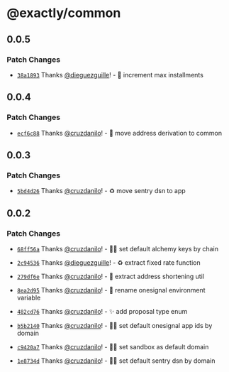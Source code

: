 # @exactly/common

## 0.0.5

### Patch Changes

- [`38a1893`](https://github.com/exactly/exa/commit/38a1893339fb26e062c00f7acce818d6cf7dcbdf) Thanks [@dieguezguille](https://github.com/dieguezguille)! - 👔 increment max installments

## 0.0.4

### Patch Changes

- [`ecf6c88`](https://github.com/exactly/exa/commit/ecf6c8802e02fc47d833543f47759dca950987c4) Thanks [@cruzdanilo](https://github.com/cruzdanilo)! - 🚚 move address derivation to common

## 0.0.3

### Patch Changes

- [`5bd4d26`](https://github.com/exactly/exa/commit/5bd4d26118f0355bb6fd45d0c04943f35e7b71e5) Thanks [@cruzdanilo](https://github.com/cruzdanilo)! - ♻️ move sentry dsn to app

## 0.0.2

### Patch Changes

- [`68ff56a`](https://github.com/exactly/exa/commit/68ff56ab5e2e5f6c2e35a4c3b4de41c6db5c7b86) Thanks [@cruzdanilo](https://github.com/cruzdanilo)! - 🧑‍💻 set default alchemy keys by chain

- [`2c94536`](https://github.com/exactly/exa/commit/2c94536dcf3480570bf89ae923b25d5394692497) Thanks [@dieguezguille](https://github.com/dieguezguille)! - ♻️ extract fixed rate function

- [`279df6e`](https://github.com/exactly/exa/commit/279df6e230db5d4427c00c38b498a55bf775e755) Thanks [@cruzdanilo](https://github.com/cruzdanilo)! - 🚚 extract address shortening util

- [`8ea2d95`](https://github.com/exactly/exa/commit/8ea2d9528484d08b7959b78a9702f2a5bb61b406) Thanks [@cruzdanilo](https://github.com/cruzdanilo)! - 🎨 rename onesignal environment variable

- [`482cd76`](https://github.com/exactly/exa/commit/482cd76edcd1cf006cf380e30593e3fbe57eeb5c) Thanks [@cruzdanilo](https://github.com/cruzdanilo)! - ✨ add proposal type enum

- [`b5b2140`](https://github.com/exactly/exa/commit/b5b21406499339d1bdf148252070a60a27c1f3d3) Thanks [@cruzdanilo](https://github.com/cruzdanilo)! - 🧑‍💻 set default onesignal app ids by domain

- [`c9420a7`](https://github.com/exactly/exa/commit/c9420a741cc10d5341e499d35bfe4f603ad94ece) Thanks [@cruzdanilo](https://github.com/cruzdanilo)! - 🧑‍💻 set sandbox as default domain

- [`1e8734d`](https://github.com/exactly/exa/commit/1e8734dc021ba928190bfbd03f501dce9b47700a) Thanks [@cruzdanilo](https://github.com/cruzdanilo)! - 🧑‍💻 set default sentry dsn by domain

